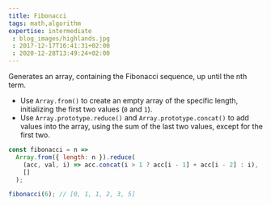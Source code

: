 ```yaml
---
title: Fibonacci
tags: math,algorithm
expertise: intermediate
 : blog_images/highlands.jpg
 : 2017-12-17T16:41:31+02:00
 : 2020-12-28T13:49:24+02:00
---
```


Generates an array, containing the Fibonacci sequence, up until the nth term.

- Use `Array.from()` to create an empty array of the specific length, initializing the first two values (`0` and `1`).
- Use `Array.prototype.reduce()` and `Array.prototype.concat()` to add values into the array, using the sum of the last two values, except for the first two.

```js
const fibonacci = n =>
  Array.from({ length: n }).reduce(
    (acc, val, i) => acc.concat(i > 1 ? acc[i - 1] + acc[i - 2] : i),
    []
  );
```

```js
fibonacci(6); // [0, 1, 1, 2, 3, 5]
```
